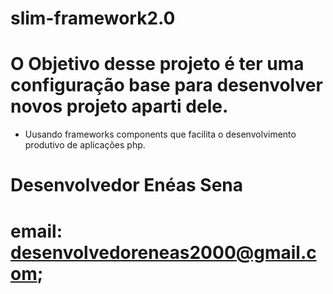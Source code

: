 # slim-framework2.0

# O Objetivo desse projeto é ter uma configuração base para desenvolver novos projeto aparti dele.
* Uusando frameworks components que facilita o desenvolvimento produtivo de aplicações php.

# Desenvolvedor Enéas Sena
# email: desenvolvedoreneas2000@gmail.com;
